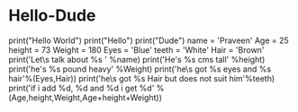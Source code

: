 # Hello-Dude
print("Hello World") print("Hello") print("Dude") name = 'Praveen' Age = 25 height = 73 Weight = 180 Eyes = 'Blue' teeth = 'White' Hair = 'Brown' print('Let\s talk about %s ' %name) print('He\'s %s cms tall' %height) print('he\'s %s pound heavy' %Weight) print('he\s got %s eyes and %s hair'%(Eyes,Hair)) print('he\s got %s Hair but does not suit him'%teeth) print('if i add %d, %d and %d i get %d' %(Age,height,Weight,Age+height+Weight))
